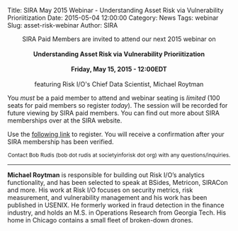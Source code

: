Title: SIRA May 2015 Webinar - Understanding Asset Risk via Vulnerability Prioriitization 
Date: 2015-05-04 12:00:00
Category: News
Tags: webinar
Slug: asset-risk-webinar
Author: SIRA

<center>
SIRA Paid Members are invited to attend our next 2015 webinar on<br/><br/>
<b>Understanding Asset Risk via Vulnerability Prioriitization</b><br/><br/>
<b>Friday, May 15, 2015 - 12:00EDT</b><br/><br/>
featuring Risk I/O's Chief Data Scientist, Michael Roytman<br/>
</center>

You *must* be a paid member to attend and webinar seating is *limited* (100 seats for paid members so register *today*). The session will be recorded for future viewing by SIRA paid members. You can find out more about SIRA memberships over at the SIRA website. 

Use the [following link](https://zoom.us/webinar/register/320f79f18e60a36f66858a512be5123a) to register. You will receive a confirmation after your SIRA membership has been verified.

<center><span style="font-size:9pt">Contact Bob Rudis (bob dot rudis at societyinforisk dot org) with any questions/inquiries.</span></center>

<hr noshade size="1"/>

<b>Michael Roytman</b> is responsible for building out Risk I/O’s analytics functionality, and has been selected to speak at BSides, Metricon, SIRACon and more. His work at Risk I/O focuses on security metrics, risk measurement, and vulnerability management and his work has been published in USENIX. He formerly worked in fraud detection in the finance industry, and holds an M.S. in Operations Research from Georgia Tech. His home in Chicago contains a small fleet of broken-down drones.